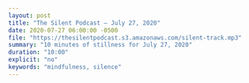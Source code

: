 ```yaml
---
layout: post
title: "The Silent Podcast — July 27, 2020"
date: 2020-07-27 06:00:00 -0500
file: "https://thesilentpodcast.s3.amazonaws.com/silent-track.mp3"
summary: "10 minutes of stillness for July 27, 2020"
duration: "10:00"
explicit: "no"
keywords: "mindfulness, silence"
---
```

